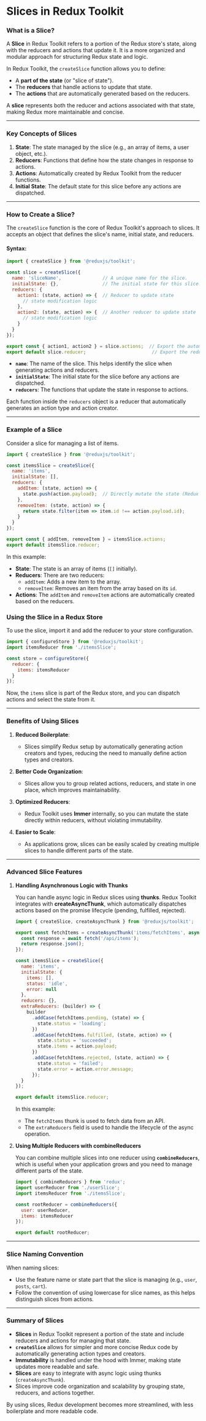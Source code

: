 # **Slices in Redux Toolkit**

### **What is a Slice?**

A **Slice** in Redux Toolkit refers to a portion of the Redux store's state, along with the reducers and actions that update it. It is a more organized and modular approach for structuring Redux state and logic.

In Redux Toolkit, the `createSlice` function allows you to define:
- A **part of the state** (or "slice of state").
- The **reducers** that handle actions to update that state.
- The **actions** that are automatically generated based on the reducers.

A **slice** represents both the reducer and actions associated with that state, making Redux more maintainable and concise.

---

### **Key Concepts of Slices**

1. **State**: The state managed by the slice (e.g., an array of items, a user object, etc.).
2. **Reducers**: Functions that define how the state changes in response to actions.
3. **Actions**: Automatically created by Redux Toolkit from the reducer functions.
4. **Initial State**: The default state for this slice before any actions are dispatched.

---

### **How to Create a Slice?**

The `createSlice` function is the core of Redux Toolkit's approach to slices. It accepts an object that defines the slice's name, initial state, and reducers.

#### **Syntax**:

```javascript
import { createSlice } from '@reduxjs/toolkit';

const slice = createSlice({
  name: 'sliceName',               // A unique name for the slice.
  initialState: {},                // The initial state for this slice.
  reducers: {
    action1: (state, action) => {  // Reducer to update state
      // state modification logic
    },
    action2: (state, action) => {  // Another reducer to update state
      // state modification logic
    }
  }
});

export const { action1, action2 } = slice.actions;  // Export the automatically generated actions
export default slice.reducer;                        // Export the reducer for use in the store
```

- **`name`**: The name of the slice. This helps identify the slice when generating actions and reducers.
- **`initialState`**: The initial state for the slice before any actions are dispatched.
- **`reducers`**: The functions that update the state in response to actions.

Each function inside the `reducers` object is a reducer that automatically generates an action type and action creator.

---

### **Example of a Slice**

Consider a slice for managing a list of items.

```javascript
import { createSlice } from '@reduxjs/toolkit';

const itemsSlice = createSlice({
  name: 'items',
  initialState: [],
  reducers: {
    addItem: (state, action) => {
      state.push(action.payload);  // Directly mutate the state (Redux Toolkit uses Immer under the hood).
    },
    removeItem: (state, action) => {
      return state.filter(item => item.id !== action.payload.id);
    }
  }
});

export const { addItem, removeItem } = itemsSlice.actions;
export default itemsSlice.reducer;
```

In this example:
- **State**: The state is an array of items (`[]` initially).
- **Reducers**: There are two reducers:
  - `addItem`: Adds a new item to the array.
  - `removeItem`: Removes an item from the array based on its `id`.
- **Actions**: The `addItem` and `removeItem` actions are automatically created based on the reducers.

### **Using the Slice in a Redux Store**

To use the slice, import it and add the reducer to your store configuration.

```javascript
import { configureStore } from '@reduxjs/toolkit';
import itemsReducer from './itemsSlice';

const store = configureStore({
  reducer: {
    items: itemsReducer
  }
});
```

Now, the `items` slice is part of the Redux store, and you can dispatch actions and select the state from it.

---

### **Benefits of Using Slices**

1. **Reduced Boilerplate**: 
   - Slices simplify Redux setup by automatically generating action creators and types, reducing the need to manually define action types and creators.

2. **Better Code Organization**: 
   - Slices allow you to group related actions, reducers, and state in one place, which improves maintainability.

3. **Optimized Reducers**:
   - Redux Toolkit uses **Immer** internally, so you can mutate the state directly within reducers, without violating immutability.

4. **Easier to Scale**:
   - As applications grow, slices can be easily scaled by creating multiple slices to handle different parts of the state.

---

### **Advanced Slice Features**

1. **Handling Asynchronous Logic with Thunks**

   You can handle async logic in Redux slices using **thunks**. Redux Toolkit integrates with **createAsyncThunk**, which automatically dispatches actions based on the promise lifecycle (pending, fulfilled, rejected).

   ```javascript
   import { createSlice, createAsyncThunk } from '@reduxjs/toolkit';

   export const fetchItems = createAsyncThunk('items/fetchItems', async () => {
     const response = await fetch('/api/items');
     return response.json();
   });

   const itemsSlice = createSlice({
     name: 'items',
     initialState: {
       items: [],
       status: 'idle',
       error: null
     },
     reducers: {},
     extraReducers: (builder) => {
       builder
         .addCase(fetchItems.pending, (state) => {
           state.status = 'loading';
         })
         .addCase(fetchItems.fulfilled, (state, action) => {
           state.status = 'succeeded';
           state.items = action.payload;
         })
         .addCase(fetchItems.rejected, (state, action) => {
           state.status = 'failed';
           state.error = action.error.message;
         });
     }
   });

   export default itemsSlice.reducer;
   ```

   In this example:
   - The `fetchItems` thunk is used to fetch data from an API.
   - The `extraReducers` field is used to handle the lifecycle of the async operation.

2. **Using Multiple Reducers with combineReducers**

   You can combine multiple slices into one reducer using **`combineReducers`**, which is useful when your application grows and you need to manage different parts of the state.

   ```javascript
   import { combineReducers } from 'redux';
   import userReducer from './userSlice';
   import itemsReducer from './itemsSlice';

   const rootReducer = combineReducers({
     user: userReducer,
     items: itemsReducer
   });

   export default rootReducer;
   ```

---

### **Slice Naming Convention**

When naming slices:
- Use the feature name or state part that the slice is managing (e.g., `user`, `posts`, `cart`).
- Follow the convention of using lowercase for slice names, as this helps distinguish slices from actions.

---

### **Summary of Slices**

- **Slices** in Redux Toolkit represent a portion of the state and include reducers and actions for managing that state.
- **`createSlice`** allows for simpler and more concise Redux code by automatically generating action types and creators.
- **Immutability** is handled under the hood with Immer, making state updates more readable and safe.
- **Slices** are easy to integrate with async logic using thunks (`createAsyncThunk`).
- Slices improve code organization and scalability by grouping state, reducers, and actions together.

By using slices, Redux development becomes more streamlined, with less boilerplate and more readable code.
